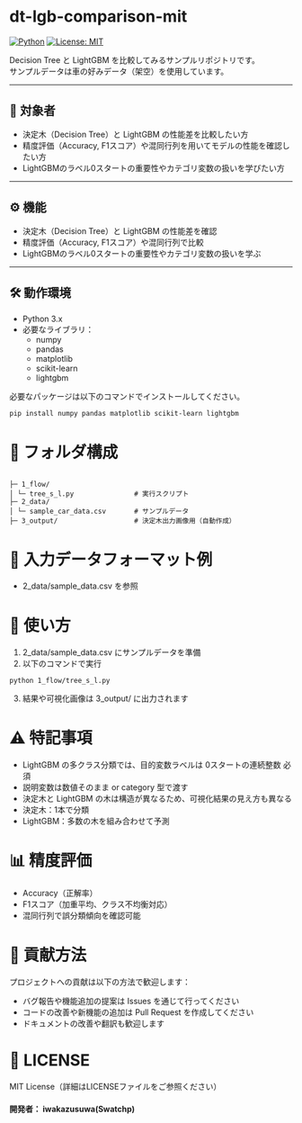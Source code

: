 # dt-lgb-comparison-mit

[![Python](https://img.shields.io/badge/Python-3.10+-blue)](https://www.python.org/)
[![License: MIT](https://img.shields.io/badge/License-MIT-yellow.svg)](LICENSE)

Decision Tree と LightGBM を比較してみるサンプルリポジトリです。  
サンプルデータは車の好みデータ（架空）を使用しています。

---

## 🎯 対象者

- 決定木（Decision Tree）と LightGBM の性能差を比較したい方
- 精度評価（Accuracy, F1スコア）や混同行列を用いてモデルの性能を確認したい方
- LightGBMのラベル0スタートの重要性やカテゴリ変数の扱いを学びたい方

---

## ⚙️ 機能

- 決定木（Decision Tree）と LightGBM の性能差を確認
- 精度評価（Accuracy, F1スコア）や混同行列で比較
- LightGBMのラベル0スタートの重要性やカテゴリ変数の扱いを学ぶ

---

## 🛠 動作環境

- Python 3.x
- 必要なライブラリ：
  - numpy
  - pandas
  - matplotlib
  - scikit-learn
  - lightgbm

必要なパッケージは以下のコマンドでインストールしてください。
```
pip install numpy pandas matplotlib scikit-learn lightgbm
```

# 📁 フォルダ構成
```

├─ 1_flow/
│ └─ tree_s_l.py               # 実行スクリプト
├─ 2_data/
│ └─ sample_car_data.csv       # サンプルデータ
├─ 3_output/                   # 決定木出力画像用（自動作成）

```

# 📄 入力データフォーマット例
- 2_data/sample_data.csv を参照


# 🚀 使い方
1. 2_data/sample_data.csv にサンプルデータを準備
2. 以下のコマンドで実行
```
python 1_flow/tree_s_l.py
```
3. 結果や可視化画像は 3_output/ に出力されます

# ⚠️ 特記事項
- LightGBM の多クラス分類では、目的変数ラベルは 0スタートの連続整数 必須
- 説明変数は数値そのまま or category 型で渡す
- 決定木と LightGBM の木は構造が異なるため、可視化結果の見え方も異なる
- 決定木：1本で分類
- LightGBM：多数の木を組み合わせて予測

# 📊 精度評価
- Accuracy（正解率）
- F1スコア（加重平均、クラス不均衡対応）
- 混同行列で誤分類傾向を確認可能

# 🤝 貢献方法
プロジェクトへの貢献は以下の方法で歓迎します：
- バグ報告や機能追加の提案は Issues を通じて行ってください
- コードの改善や新機能の追加は Pull Request を作成してください
- ドキュメントの改善や翻訳も歓迎します

# 📄 LICENSE
MIT License（詳細はLICENSEファイルをご参照ください）

#### 開発者： iwakazusuwa(Swatchp)

